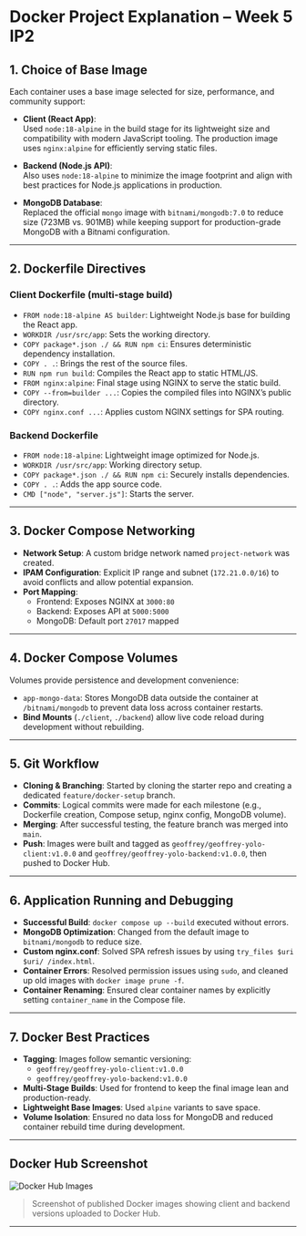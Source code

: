 # Docker Project Explanation – Week 5 IP2

## 1. Choice of Base Image

Each container uses a base image selected for size, performance, and community support:

- **Client (React App)**:  
  Used `node:18-alpine` in the build stage for its lightweight size and compatibility with modern JavaScript tooling. The production image uses `nginx:alpine` for efficiently serving static files.

- **Backend (Node.js API)**:  
  Also uses `node:18-alpine` to minimize the image footprint and align with best practices for Node.js applications in production.

- **MongoDB Database**:  
  Replaced the official `mongo` image with `bitnami/mongodb:7.0` to reduce size (723MB vs. 901MB) while keeping support for production-grade MongoDB with a Bitnami configuration.

---

## 2. Dockerfile Directives

### Client Dockerfile (multi-stage build)
- `FROM node:18-alpine AS builder`: Lightweight Node.js base for building the React app.
- `WORKDIR /usr/src/app`: Sets the working directory.
- `COPY package*.json ./ && RUN npm ci`: Ensures deterministic dependency installation.
- `COPY . .`: Brings the rest of the source files.
- `RUN npm run build`: Compiles the React app to static HTML/JS.
- `FROM nginx:alpine`: Final stage using NGINX to serve the static build.
- `COPY --from=builder ...`: Copies the compiled files into NGINX’s public directory.
- `COPY nginx.conf ...`: Applies custom NGINX settings for SPA routing.

### Backend Dockerfile
- `FROM node:18-alpine`: Lightweight image optimized for Node.js.
- `WORKDIR /usr/src/app`: Working directory setup.
- `COPY package*.json ./ && RUN npm ci`: Securely installs dependencies.
- `COPY . .`: Adds the app source code.
- `CMD ["node", "server.js"]`: Starts the server.

---

## 3. Docker Compose Networking

- **Network Setup**: A custom bridge network named `project-network` was created.
- **IPAM Configuration**: Explicit IP range and subnet (`172.21.0.0/16`) to avoid conflicts and allow potential expansion.
- **Port Mapping**:
  - Frontend: Exposes NGINX at `3000:80`
  - Backend: Exposes API at `5000:5000`
  - MongoDB: Default port `27017` mapped

---

## 4. Docker Compose Volumes

Volumes provide persistence and development convenience:
- `app-mongo-data`: Stores MongoDB data outside the container at `/bitnami/mongodb` to prevent data loss across container restarts.
- **Bind Mounts** (`./client`, `./backend`) allow live code reload during development without rebuilding.

---

## 5. Git Workflow

- **Cloning & Branching**: Started by cloning the starter repo and creating a dedicated `feature/docker-setup` branch.
- **Commits**: Logical commits were made for each milestone (e.g., Dockerfile creation, Compose setup, nginx config, MongoDB volume).
- **Merging**: After successful testing, the feature branch was merged into `main`.
- **Push**: Images were built and tagged as `geoffrey/geoffrey-yolo-client:v1.0.0` and `geoffrey/geoffrey-yolo-backend:v1.0.0`, then pushed to Docker Hub.

---

## 6. Application Running and Debugging

- **Successful Build**: `docker compose up --build` executed without errors.
- **MongoDB Optimization**: Changed from the default image to `bitnami/mongodb` to reduce size.
- **Custom nginx.conf**: Solved SPA refresh issues by using `try_files $uri $uri/ /index.html`.
- **Container Errors**: Resolved permission issues using `sudo`, and cleaned up old images with `docker image prune -f`.
- **Container Renaming**: Ensured clear container names by explicitly setting `container_name` in the Compose file.

---

## 7. Docker Best Practices

- **Tagging**: Images follow semantic versioning:
  - `geoffrey/geoffrey-yolo-client:v1.0.0`
  - `geoffrey/geoffrey-yolo-backend:v1.0.0`
- **Multi-Stage Builds**: Used for frontend to keep the final image lean and production-ready.
- **Lightweight Base Images**: Used `alpine` variants to save space.
- **Volume Isolation**: Ensured no data loss for MongoDB and reduced container rebuild time during development.

---

## Docker Hub Screenshot

![Docker Hub Images](./image.png)

> Screenshot of published Docker images showing client and backend versions uploaded to Docker Hub.

---
